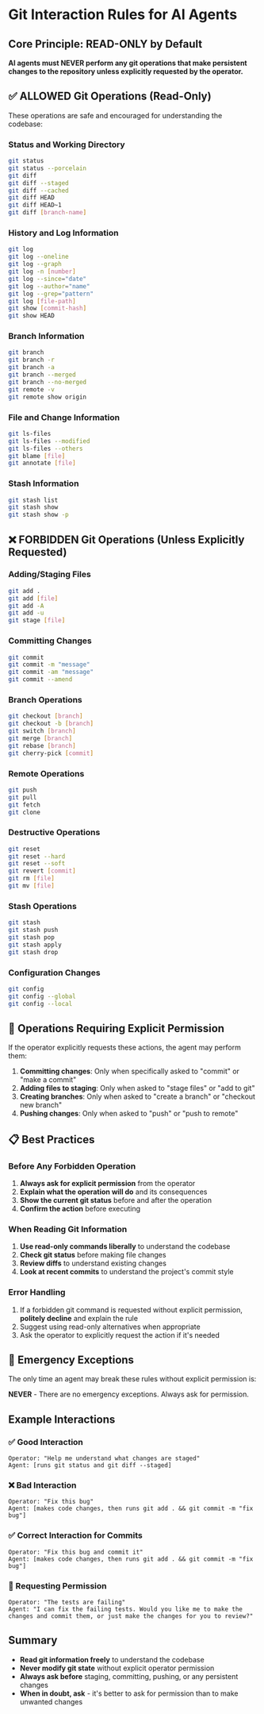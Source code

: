 # Git Interaction Rules for AI Agents

## Core Principle: READ-ONLY by Default

**AI agents must NEVER perform any git operations that make persistent changes to the repository unless explicitly requested by the operator.**

## ✅ ALLOWED Git Operations (Read-Only)

These operations are safe and encouraged for understanding the codebase:

### Status and Working Directory
```bash
git status
git status --porcelain
git diff
git diff --staged
git diff --cached
git diff HEAD
git diff HEAD~1
git diff [branch-name]
```

### History and Log Information
```bash
git log
git log --oneline
git log --graph
git log -n [number]
git log --since="date"
git log --author="name"
git log --grep="pattern"
git log [file-path]
git show [commit-hash]
git show HEAD
```

### Branch Information
```bash
git branch
git branch -r
git branch -a
git branch --merged
git branch --no-merged
git remote -v
git remote show origin
```

### File and Change Information
```bash
git ls-files
git ls-files --modified
git ls-files --others
git blame [file]
git annotate [file]
```

### Stash Information
```bash
git stash list
git stash show
git stash show -p
```

## ❌ FORBIDDEN Git Operations (Unless Explicitly Requested)

### Adding/Staging Files
```bash
git add .
git add [file]
git add -A
git add -u
git stage [file]
```

### Committing Changes
```bash
git commit
git commit -m "message"
git commit -am "message"
git commit --amend
```

### Branch Operations
```bash
git checkout [branch]
git checkout -b [branch]
git switch [branch]
git merge [branch]
git rebase [branch]
git cherry-pick [commit]
```

### Remote Operations
```bash
git push
git pull
git fetch
git clone
```

### Destructive Operations
```bash
git reset
git reset --hard
git reset --soft
git revert [commit]
git rm [file]
git mv [file]
```

### Stash Operations
```bash
git stash
git stash push
git stash pop
git stash apply
git stash drop
```

### Configuration Changes
```bash
git config
git config --global
git config --local
```

## 🔄 Operations Requiring Explicit Permission

If the operator explicitly requests these actions, the agent may perform them:

1. **Committing changes**: Only when specifically asked to "commit" or "make a commit"
2. **Adding files to staging**: Only when asked to "stage files" or "add to git"
3. **Creating branches**: Only when asked to "create a branch" or "checkout new branch"
4. **Pushing changes**: Only when asked to "push" or "push to remote"

## 📋 Best Practices

### Before Any Forbidden Operation
1. **Always ask for explicit permission** from the operator
2. **Explain what the operation will do** and its consequences
3. **Show the current git status** before and after the operation
4. **Confirm the action** before executing

### When Reading Git Information
1. **Use read-only commands liberally** to understand the codebase
2. **Check git status** before making file changes
3. **Review diffs** to understand existing changes
4. **Look at recent commits** to understand the project's commit style

### Error Handling
1. If a forbidden git command is requested without explicit permission, **politely decline** and explain the rule
2. Suggest using read-only alternatives when appropriate
3. Ask the operator to explicitly request the action if it's needed

## 🚨 Emergency Exceptions

The only time an agent may break these rules without explicit permission is:

**NEVER** - There are no emergency exceptions. Always ask for permission.

## Example Interactions

### ✅ Good Interaction
```
Operator: "Help me understand what changes are staged"
Agent: [runs git status and git diff --staged]
```

### ❌ Bad Interaction
```
Operator: "Fix this bug"
Agent: [makes code changes, then runs git add . && git commit -m "fix bug"]
```

### ✅ Correct Interaction for Commits
```
Operator: "Fix this bug and commit it"
Agent: [makes code changes, then runs git add . && git commit -m "fix bug"]
```

### 🤔 Requesting Permission
```
Operator: "The tests are failing"
Agent: "I can fix the failing tests. Would you like me to make the changes and commit them, or just make the changes for you to review?"
```

## Summary

- **Read git information freely** to understand the codebase
- **Never modify git state** without explicit operator permission
- **Always ask before** staging, committing, pushing, or any persistent changes
- **When in doubt, ask** - it's better to ask for permission than to make unwanted changes